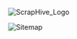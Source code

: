 ![ScrapHive_Logo](https://github.com/TaylaZ/ScrapHive/assets/77772981/95aed5dc-b28b-4155-be98-3d4cb9fea42b)


![Sitemap](https://github.com/TaylaZ/ScrapHive/assets/77772981/b5c1db4b-4553-4398-9fc1-94df57e6acf5)


